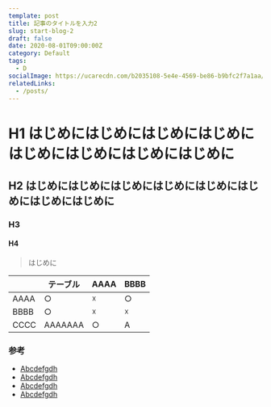 ```yaml
---
template: post
title: 記事のタイトルを入力2
slug: start-blog-2
draft: false
date: 2020-08-01T09:00:00Z
category: Default
tags:
  - D
socialImage: https://ucarecdn.com/b2035108-5e4e-4569-be86-b9bfc2f7a1aa/
relatedLinks:
  - /posts/
---
```


# H1 はじめにはじめにはじめにはじめにはじめにはじめにはじめにはじめに
## H2 はじめにはじめにはじめにはじめにはじめにはじめにはじめにはじめに
### H3 
#### H4 

> はじめに

|  | テーブル | AAAA | BBBB |
| --- | --- | --- | --- |
| AAAA | ○ | ☓ | ○ |
| BBBB | ○ | ☓ | ☓ |
| CCCC | AAAAAAA | ○ | A |

### 参考

- [Abcdefgdh](https://example.com)
- [Abcdefgdh](https://example.com)
- [Abcdefgdh](https://example.com)
- [Abcdefgdh](https://example.com)
